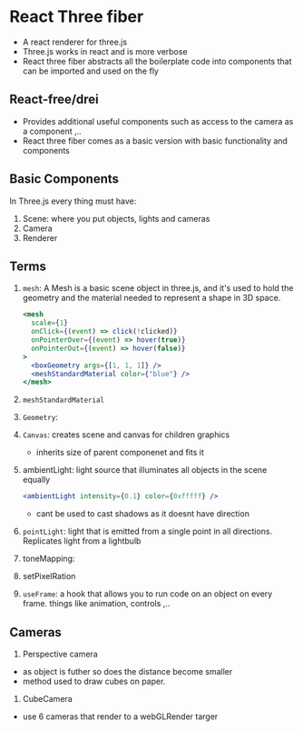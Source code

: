 # React Three fiber

- A react renderer for three.js
- Three.js works in react and is more verbose
- React three fiber abstracts all the boilerplate code into components that can be imported and used on the fly

## React-free/drei

- Provides additional useful components such as access to the camera as a component ,..
- React three fiber comes as a basic version with basic functionality and components

## Basic Components

In Three.js every thing must have:

1. Scene: where you put objects, lights and cameras
1. Camera
1. Renderer

## Terms

1. `mesh`: A Mesh is a basic scene object in three.js, and it's used to hold the geometry and the material needed to represent a shape in 3D space.
   ```jsx
   <mesh
     scale={1}
     onClick={(event) => click(!clicked)}
     onPointerOver={(event) => hover(true)}
     onPointerOut={(event) => hover(false)}
   >
     <boxGeometry args={[1, 1, 1]} />
     <meshStandardMaterial color={"blue"} />
   </mesh>
   ```
1. `meshStandardMaterial`

1. `Geometry`:

1. `Canvas`: creates scene and canvas for children graphics
   - inherits size of parent componenet and fits it
1. ambientLight: light source that illuminates all objects in the scene equally

   ```jsx
   <ambientLight intensity={0.1} color={0xfffff} />
   ```

   - cant be used to cast shadows as it doesnt have direction

1. `pointLight`: light that is emitted from a single point in all directions. Replicates light from a lightbulb

1. toneMapping:

1. setPixelRation

1. `useFrame`: a hook that allows you to run code on an object on every frame. things like animation, controls ,..

## Cameras

1. Perspective camera

- as object is futher so does the distance become smaller
- method used to draw cubes on paper.

1. CubeCamera

- use 6 cameras that render to a webGLRender targer
